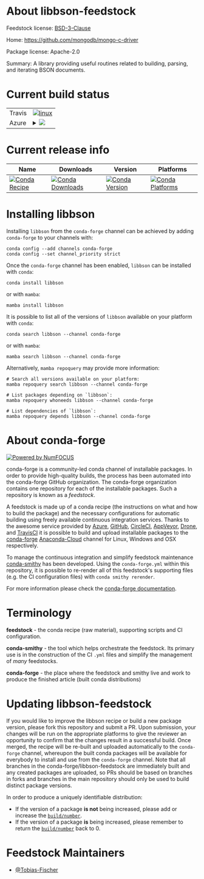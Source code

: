 About libbson-feedstock
=======================

Feedstock license: [BSD-3-Clause](https://github.com/conda-forge/libbson-feedstock/blob/main/LICENSE.txt)

Home: https://github.com/mongodb/mongo-c-driver

Package license: Apache-2.0

Summary: A library providing useful routines related to building, parsing, and iterating BSON documents.

Current build status
====================


<table><tr>
    <td>Travis</td>
    <td>
      <a href="https://app.travis-ci.com/conda-forge/libbson-feedstock">
        <img alt="linux" src="https://img.shields.io/travis/com/conda-forge/libbson-feedstock/main.svg?label=Linux">
      </a>
    </td>
  </tr>
    
  <tr>
    <td>Azure</td>
    <td>
      <details>
        <summary>
          <a href="https://dev.azure.com/conda-forge/feedstock-builds/_build/latest?definitionId=13619&branchName=main">
            <img src="https://dev.azure.com/conda-forge/feedstock-builds/_apis/build/status/libbson-feedstock?branchName=main">
          </a>
        </summary>
        <table>
          <thead><tr><th>Variant</th><th>Status</th></tr></thead>
          <tbody><tr>
              <td>linux_64</td>
              <td>
                <a href="https://dev.azure.com/conda-forge/feedstock-builds/_build/latest?definitionId=13619&branchName=main">
                  <img src="https://dev.azure.com/conda-forge/feedstock-builds/_apis/build/status/libbson-feedstock?branchName=main&jobName=linux&configuration=linux%20linux_64_" alt="variant">
                </a>
              </td>
            </tr><tr>
              <td>linux_aarch64</td>
              <td>
                <a href="https://dev.azure.com/conda-forge/feedstock-builds/_build/latest?definitionId=13619&branchName=main">
                  <img src="https://dev.azure.com/conda-forge/feedstock-builds/_apis/build/status/libbson-feedstock?branchName=main&jobName=linux&configuration=linux%20linux_aarch64_" alt="variant">
                </a>
              </td>
            </tr><tr>
              <td>linux_ppc64le</td>
              <td>
                <a href="https://dev.azure.com/conda-forge/feedstock-builds/_build/latest?definitionId=13619&branchName=main">
                  <img src="https://dev.azure.com/conda-forge/feedstock-builds/_apis/build/status/libbson-feedstock?branchName=main&jobName=linux&configuration=linux%20linux_ppc64le_" alt="variant">
                </a>
              </td>
            </tr><tr>
              <td>osx_64</td>
              <td>
                <a href="https://dev.azure.com/conda-forge/feedstock-builds/_build/latest?definitionId=13619&branchName=main">
                  <img src="https://dev.azure.com/conda-forge/feedstock-builds/_apis/build/status/libbson-feedstock?branchName=main&jobName=osx&configuration=osx%20osx_64_" alt="variant">
                </a>
              </td>
            </tr><tr>
              <td>osx_arm64</td>
              <td>
                <a href="https://dev.azure.com/conda-forge/feedstock-builds/_build/latest?definitionId=13619&branchName=main">
                  <img src="https://dev.azure.com/conda-forge/feedstock-builds/_apis/build/status/libbson-feedstock?branchName=main&jobName=osx&configuration=osx%20osx_arm64_" alt="variant">
                </a>
              </td>
            </tr><tr>
              <td>win_64</td>
              <td>
                <a href="https://dev.azure.com/conda-forge/feedstock-builds/_build/latest?definitionId=13619&branchName=main">
                  <img src="https://dev.azure.com/conda-forge/feedstock-builds/_apis/build/status/libbson-feedstock?branchName=main&jobName=win&configuration=win%20win_64_" alt="variant">
                </a>
              </td>
            </tr>
          </tbody>
        </table>
      </details>
    </td>
  </tr>
</table>

Current release info
====================

| Name | Downloads | Version | Platforms |
| --- | --- | --- | --- |
| [![Conda Recipe](https://img.shields.io/badge/recipe-libbson-green.svg)](https://anaconda.org/conda-forge/libbson) | [![Conda Downloads](https://img.shields.io/conda/dn/conda-forge/libbson.svg)](https://anaconda.org/conda-forge/libbson) | [![Conda Version](https://img.shields.io/conda/vn/conda-forge/libbson.svg)](https://anaconda.org/conda-forge/libbson) | [![Conda Platforms](https://img.shields.io/conda/pn/conda-forge/libbson.svg)](https://anaconda.org/conda-forge/libbson) |

Installing libbson
==================

Installing `libbson` from the `conda-forge` channel can be achieved by adding `conda-forge` to your channels with:

```
conda config --add channels conda-forge
conda config --set channel_priority strict
```

Once the `conda-forge` channel has been enabled, `libbson` can be installed with `conda`:

```
conda install libbson
```

or with `mamba`:

```
mamba install libbson
```

It is possible to list all of the versions of `libbson` available on your platform with `conda`:

```
conda search libbson --channel conda-forge
```

or with `mamba`:

```
mamba search libbson --channel conda-forge
```

Alternatively, `mamba repoquery` may provide more information:

```
# Search all versions available on your platform:
mamba repoquery search libbson --channel conda-forge

# List packages depending on `libbson`:
mamba repoquery whoneeds libbson --channel conda-forge

# List dependencies of `libbson`:
mamba repoquery depends libbson --channel conda-forge
```


About conda-forge
=================

[![Powered by
NumFOCUS](https://img.shields.io/badge/powered%20by-NumFOCUS-orange.svg?style=flat&colorA=E1523D&colorB=007D8A)](https://numfocus.org)

conda-forge is a community-led conda channel of installable packages.
In order to provide high-quality builds, the process has been automated into the
conda-forge GitHub organization. The conda-forge organization contains one repository
for each of the installable packages. Such a repository is known as a *feedstock*.

A feedstock is made up of a conda recipe (the instructions on what and how to build
the package) and the necessary configurations for automatic building using freely
available continuous integration services. Thanks to the awesome service provided by
[Azure](https://azure.microsoft.com/en-us/services/devops/), [GitHub](https://github.com/),
[CircleCI](https://circleci.com/), [AppVeyor](https://www.appveyor.com/),
[Drone](https://cloud.drone.io/welcome), and [TravisCI](https://travis-ci.com/)
it is possible to build and upload installable packages to the
[conda-forge](https://anaconda.org/conda-forge) [Anaconda-Cloud](https://anaconda.org/)
channel for Linux, Windows and OSX respectively.

To manage the continuous integration and simplify feedstock maintenance
[conda-smithy](https://github.com/conda-forge/conda-smithy) has been developed.
Using the ``conda-forge.yml`` within this repository, it is possible to re-render all of
this feedstock's supporting files (e.g. the CI configuration files) with ``conda smithy rerender``.

For more information please check the [conda-forge documentation](https://conda-forge.org/docs/).

Terminology
===========

**feedstock** - the conda recipe (raw material), supporting scripts and CI configuration.

**conda-smithy** - the tool which helps orchestrate the feedstock.
                   Its primary use is in the construction of the CI ``.yml`` files
                   and simplify the management of *many* feedstocks.

**conda-forge** - the place where the feedstock and smithy live and work to
                  produce the finished article (built conda distributions)


Updating libbson-feedstock
==========================

If you would like to improve the libbson recipe or build a new
package version, please fork this repository and submit a PR. Upon submission,
your changes will be run on the appropriate platforms to give the reviewer an
opportunity to confirm that the changes result in a successful build. Once
merged, the recipe will be re-built and uploaded automatically to the
`conda-forge` channel, whereupon the built conda packages will be available for
everybody to install and use from the `conda-forge` channel.
Note that all branches in the conda-forge/libbson-feedstock are
immediately built and any created packages are uploaded, so PRs should be based
on branches in forks and branches in the main repository should only be used to
build distinct package versions.

In order to produce a uniquely identifiable distribution:
 * If the version of a package **is not** being increased, please add or increase
   the [``build/number``](https://docs.conda.io/projects/conda-build/en/latest/resources/define-metadata.html#build-number-and-string).
 * If the version of a package **is** being increased, please remember to return
   the [``build/number``](https://docs.conda.io/projects/conda-build/en/latest/resources/define-metadata.html#build-number-and-string)
   back to 0.

Feedstock Maintainers
=====================

* [@Tobias-Fischer](https://github.com/Tobias-Fischer/)

